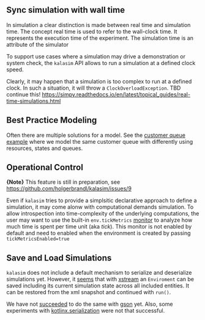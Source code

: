 ## Sync simulation with wall time

In simulation a clear distinction is made between real time and simulation time. The concept real time is used to refer to the wall-clock time. It represents the execution time of the experiment. The simulation time is an attribute of the simulator

To support use cases where a simulation may drive a demonstration or system check, the `kalasim` API allows to run a simulation at a defined clock speed.

Clearly, it may happen that a simulation is too complex to run at a defined clock. In such a situation, it will throw a `ClockOverloadException`. TBD continue this! <https://simpy.readthedocs.io/en/latest/topical_guides/real-time-simulations.html>

## Best Practice Modeling

Often there are multiple solutions for a model. See the [customer queue example](examples/customer_queue.md) where we model the same customer queue with differently using resources, states and queues.

## Operational Control

**{Note}** This feature is still in preparation, see https://github.com/holgerbrandl/kalasim/issues/9

Even if `kalasim` tries to provide a simplsitic declarative approach to define a simulation, it may come alonw with computational demands simulation. To allow introspection into time-complexity of the underlying computations, the user may want to use the built-in `env.tickMetrics` [monitor](monitors.md) to analyze how much time is spent per time unit (aka *tick*). This monitor is not enabled by default and need to enabled when the environment is created by passing `tickMetricsEnabled=true`

## Save and Load Simulations

<!-- TODO learn from https://github.com/r-simmer/simmer.json -->

`kalasim` does not include a default mechanism to serialize and deserialize simulations yet. However, it [seems](https://github.com/holgerbrandl/kalasim/blob/master/src/test/kotlin/org/kalasim/misc/SaveLoadSimulation.kt) that with [xstream](https://x-stream.github.io/) an `Enviroment` can be saved including its current simulation state across all included entities. It can be restored from the xml snapshot and continued with `run()`.

 We have not [succeeded](https://github.com/holgerbrandl/kalasim/blob/master/src/test/kotlin/org/kalasim/misc/SaveLoadSimulation.kt#L39) to do the same with [gson](https://github.com/google/gson) yet. Also, some experiments with [kotlinx.serialization](https://github.com/Kotlin/kotlinx.serialization) were not that successful.